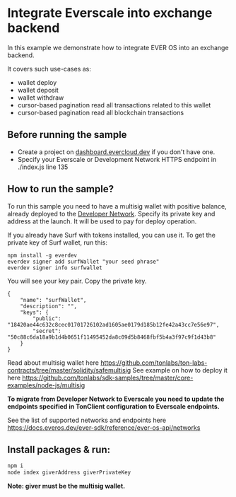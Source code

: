 # Integrate Everscale into exchange backend

In this example we demonstrate how to integrate EVER OS into an exchange backend.

It covers such use-cases as: 
- wallet deploy 
- wallet deposit
- wallet withdraw
- cursor-based pagination read all transactions related to this wallet
- cursor-based pagination read all blockchain transactions

## Before running the sample

- Create a project on [dashboard.evercloud.dev](https://dashboard.evercloud.dev) if you don't have one.
- Specify your Everscale or Development Network HTTPS endpoint in ./index.js line 135

## How to run the sample?

To run this sample you need to have a multisig wallet with positive balance,
already deployed to the [Developer Network](https://docs.everos.dev/ever-sdk/reference/ever-os-api/networks). Specify its private key and address at the launch.
It will be used to pay for deploy operation. 

If you already have Surf with tokens installed, you can use it. 
To get the private key of Surf wallet, run this:

```
npm install -g everdev
everdev signer add surfWallet "your seed phrase"
everdev signer info surfwallet
```

You will see your key pair. Copy the private key. 
```
{
    "name": "surfWallet",
    "description": "",
    "keys": {
        "public": "18420ae44c632c8cec01701726102ad1605ae0179d185b12fe42a43cc7e56e97",
        "secret": "50c88c6da18a9b1d4b0651f11495452da8c09d5b8468fbf5b4a3f97c9f1d43b8"
    }
}
```

Read about multisig wallet here https://github.com/tonlabs/ton-labs-contracts/tree/master/solidity/safemultisig
See example on how to deploy it here https://github.com/tonlabs/sdk-samples/tree/master/core-examples/node-js/multisig

**To migrate from Developer Network to Everscale you need to update the endpoints specified in TonClient configuration
to Everscale endpoints.**

See the list of supported networks and endpoints here https://docs.everos.dev/ever-sdk/reference/ever-os-api/networks

## Install packages & run:

```sh
npm i
node index giverAddress giverPrivateKey
```
**Note: giver must be the multisig wallet.**
